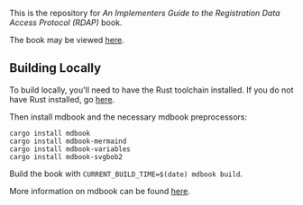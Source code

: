 This is the repository for *An Implementers Guide to the Registration Data Access Protocol (RDAP)* book.

The book may be viewed [here](https://anewton1998.github.io/rdap_guide/). 

## Building Locally

To build locally, you'll need to have the Rust toolchain installed. If you do not have Rust installed,
go [here](https://www.rust-lang.org/tools/install).

Then install mdbook and the necessary mdbook preprocessors:

~~~
cargo install mdbook
cargo install mdbook-mermaind
cargo install mdbook-variables
cargo install mdbook-svgbob2
~~~

Build the book with `CURRENT_BUILD_TIME=$(date) mdbook build`.

More information on mdbook can be found [here](https://rust-lang.github.io/mdBook/index.html).
